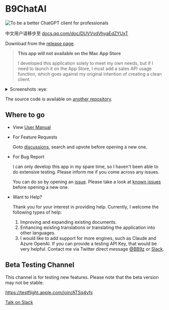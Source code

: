 # B9ChatAI

<!-- https://github.com/b9software/B9ChatAI -->

![To be a better ChatGPT client for professionals](https://repository-images.githubusercontent.com/627631357/49354469-fdc8-40b1-b663-52655644e2a2)

中文用户请移步至 [docs.qq.com/doc/DUVVvdVhyaEdZYUxT](https://docs.qq.com/doc/DUVVvdVhyaEdZYUxT)

Download from the [release page](https://github.com/b9software/B9ChatAI/releases).

> **This app will not available on the Mac App Store**
>
> I developed this application solely to meet my own needs, but if I need to launch it on the App Store, I must add a sales API usage function, which goes against my original intention of creating a clean client.

<details><summary>Screenshots :eye:</summary>

![Slogan](https://user-images.githubusercontent.com/513082/234133015-0873fcae-cc43-4527-a27a-b90e85ddd38a.png)
![Continue Topic](https://user-images.githubusercontent.com/513082/234133028-0c241185-0afa-48de-a93b-d8bb9615a16e.png)
![macOS](https://user-images.githubusercontent.com/513082/232260456-ac37d7c8-655c-45b0-b2b2-fc06fba80c1f.png)
![Settings](https://user-images.githubusercontent.com/513082/234133039-4ad3266b-d4d2-4b8c-958c-3492dc231145.png)

</details>

The source code is available on [another repository](https://github.com/b9software/134.ChatAI).

## Where to go

* View [User Manual](https://github.com/b9software/B9ChatAI/wiki)

* For Feature Requests

  Goto [discussions](https://github.com/b9software/B9ChatAI/discussions/categories/feature-requests), search and upvote before opening a new one.

* For Bug Report

  I can only develop this app in my spare time, so I haven't been able to do extensive testing. Please inform me if you come across any issues.

  You can do so by opening an [issue](https://github.com/b9software/B9ChatAI/issues). Please take a look at [known issues](https://github.com/b9software/B9ChatAI/issues/1) before opening a new one.

* Want to Help?

  Thank you for your interest in providing help. Currently, I welcome the following types of help:

  1. Improving and expanding existing documents.
  2. Enhancing existing translations or translating the application into other languages.
  3. I would like to add support for more engines, such as Claude and Azure OpenAI. If you can provide a testing API Key, that would be very helpful. Contact me via Twitter direct message [@BB9z](https://twitter.com/BB9z) or [Slack](https://join.slack.com/t/bb9z/shared_invite/zt-1thxa7xsm-yHt4ifZd~qxj0Ko~grnP0Q).

## Beta Testing Channel

This channel is for testing new features. Please note that the beta version may not be stable.

<https://testflight.apple.com/join/ATSq4vfs>

[Talk on Slack](https://join.slack.com/t/bb9z/shared_invite/zt-1thxa7xsm-yHt4ifZd~qxj0Ko~grnP0Q)
